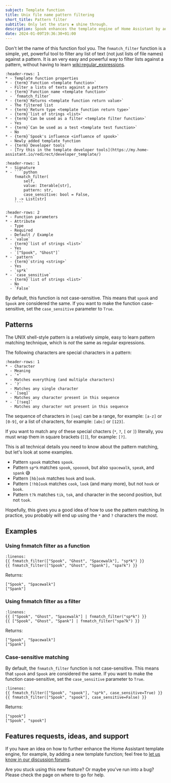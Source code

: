 ```yaml
---
subject: Template function
title: Unix file name pattern filtering
short_title: Pattern filter
subtitle: Only let the stars ✱ shine through.
description: Spook enhances the template engine of Home Assistant by adding a fnmatch_filter function.
date: 2024-01-09T19:36:30+01:00
---
```


Don't let the name of this function fool you. The `fnmatch_filter` function is a simple, yet, powerful tool to filter any list of text (not just lists of file names) against a pattern. It is an very easy and powerful way to filter lists against a pattern, without having to learn <wiki:regular_expressions>.

```{list-table}
:header-rows: 1
* - Template function properties
* - {term}`Function <template function>`
  - Filter a lists of texts against a pattern
* - {term}`Function name <template function>`
  - `fnmatch_filter`
* - {term}`Returns <template function return value>`
  - The filtered list
* - {term}`Return type <template function return type>`
  - {term}`list of strings <list>`
* - {term}`Can be used as a filter <template filter function>`
  - Yes
* - {term}`Can be used as a test <template test function>`
  - No
* - {term}`Spook's influence <influence of spook>`
  - Newly added template function
* - {term}`Developer tools`
  - [Try this in the template developer tools](https://my.home-assistant.io/redirect/developer_template/)
```

`````{list-table}
:header-rows: 1
* - Signature
* - ````python
    fnmatch_filter(
        self,
        value: Iterable[str],
        pattern: str,
        case_sensitive: bool = False,
    ) -> List[str]
    ````
`````

```{list-table}
:header-rows: 2
* - Function parameters
* - Attribute
  - Type
  - Required
  - Default / Example
* - `value`
  - {term}`list of strings <list>`
  - Yes
  - `["Spook", "Ghost"]`
* - `pattern`
  - {term}`string <string>`
  - Yes
  - `sp*k`
* - `case_sensitive`
  - {term}`list of strings <list>`
  - No
  - `False`
```

By default, this function is not case-sensitive. This means that `spook` and `Spook` are considered the same. If you want to make the function case-sensitive, set the `case_sensitive` parameter to `True`.

## Patterns

The UNIX shell-style pattern is a relatively simple, easy to learn
pattern matching technique, which is _not_ the same as regular expressions.

The following characters are special characters in a pattern:

```{list-table}
:header-rows: 1
* - Character
  - Meaning
* - `*`
  - Matches everything (and multiple characters)
* - `?`
  - Matches any single character
* - `[seq]`
  - Matches any character present in this sequence
* - `[!seq]`
  - Matches any character not present in this sequence
```

The sequence of characters in `[seq]` can be a range, for example: `[a-z]` or `[0-9]`, or a list of characters, for example: `[abc]` or `[123]`.

If you want to match any of these special chacters (`*`, `?`, `[` or `]`) literally, you must wrap them in square brackets (`[]`), for example: `[?]`.

This is all technical details you need to know about the pattern matching, but let's look at some examples.

- Pattern `spook` matches `spook`.
- Pattern `sp*k` matches `spook`, `spooook`, but also `spacewalk`, `speak`, and `spank` 😅
- Pattern `[hb]ook` matches `hook` and `book`.
- Pattern `[!hb]ook` matches `cook`, `look` (and many more), but not `hook` or `book`.
- Pattern `t?k` matches `tik`, `tok`, and character in the second position, but not `took`.

Hopefully, this gives you a good idea of how to use the pattern matching. In practice, you probably will end up using the `*` and `?` characters the most.

## Examples

### Using fnmatch filter as a function

```{code-block} python
:linenos:
{{ fnmatch_filter(["Spook", "Ghost", "Spacewalk"], "sp*k") }}
{{ fnmatch_filter(["Spook", "Ghost", "Spank"], "spa?k") }}
```

Returns:

```{code-block} python
["Spook", "Spacewalk"]
["Spank"]
```

### Using fnmatch filter as a filter

```{code-block} python
:linenos:
{{ ["Spook", "Ghost", "Spacewalk"] | fnmatch_filter("sp*k") }}
{{ ["Spook", "Ghost", "Spank"] | fnmatch_filter("spa?k") }}
```

Returns:

```{code-block} python
["Spook", "Spacewalk"]
["Spank"]
```

### Case-sensitive matching

By default, the `fnmatch_filter` function is not case-sensitive. This means that `spook` and `Spook` are considered the same. If you want to make the function case-sensitive, set the `case_sensitive` parameter to `True`.

```{code-block} python
:linenos:
{{ fnmatch_filter(["Spook", "spook"], "sp*k", case_sensitive=True) }}
{{ fnmatch_filter(["Spook", "spook"], case_sensitive=False) }}
```

Returns:

```{code-block} python
["spook"]
["Spook", "spook"]
```

## Features requests, ideas, and support

If you have an idea on how to further enhance the Home Assistant template engine, for example, by adding a new template function; feel free to [let us know in our discussion forums](https://github.com/frenck/spook/discussions).

Are you stuck using this new feature? Or maybe you've run into a bug? Please check the [](../support) page on where to go for help.
